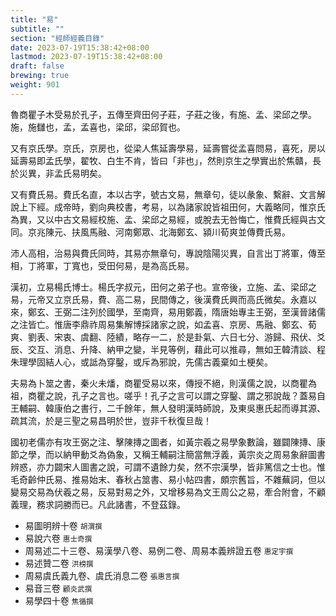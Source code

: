 ```yaml
---
title: "易"
subtitle: ""
section: "經師經義目錄"
date: 2023-07-19T15:38:42+08:00
lastmod: 2023-07-19T15:38:42+08:00
draft: false
brewing: true
weight: 901
---
```



魯商瞿子木受易於孔子，五傳至齊田何子莊，子莊之後，有施、孟、梁邱之學。施，施讎也，孟，孟喜也，梁邱，梁邱賀也。

又有京氏學。京氏，京房也，從梁人焦延壽學易，延壽嘗從孟喜問易，喜死，房以延壽易即孟氏學，翟牧、白生不肯，皆曰「非也」，然則京生之學實出於焦贛，長於災異，非孟氏易明矣。

又有費氏易。費氏名直，本以古字，號古文易，無章句，徒以彖象、繫辭、文言解說上下經。成帝時，劉向典校書，考易，以為諸家說皆祖田何，大義略同，惟京氏為異，又以中古文易經校施、孟、梁邱之易經，或脫去无咎悔亡，惟費氏經與古文同。京兆陳元、扶風馬融、河南鄭眾、北海鄭玄、潁川荀爽並傳費氏易。

沛人高相，治易與費氏同時，其易亦無章句，專說陰陽災異，自言出丁將軍，傳至相，丁將軍，丁寬也，受田何易，是為高氏易。

漢初，立易楊氏博士。楊氏字叔元，田何之弟子也。宣帝後，立施、孟、梁邱之易，元帝又立京氏易，費、高二易，民間傳之，後漢費氏興而高氏微矣。永嘉以來，鄭玄、王弼二注列於國學，至南齊，易用鄭義，隋唐始專主王弼，至漢晉諸儒之注皆亡。惟唐李鼎祚周易集解博採諸家之說，如孟喜、京房、馬融、鄭玄、荀爽、劉表、宋衷、虞翻、陸績，略存一二，於是卦氣、六日七分、游歸、飛伏、爻辰、交互、消息、升降、納甲之變，半見等例，藉此可以推尋，無如王韓清談、程朱理學固結人心，或詆為穿鑿，或斥為邪說，先儒古義棄如土梗矣。

夫易為卜筮之書，秦火未燔，商瞿受易以來，傳授不絕，則漢儒之說，以商瞿為祖，商瞿之說，孔子之言也。嗟乎！孔子之言可以謂之穿鑿、謂之邪說哉？蓋易自王輔嗣、韓康伯之書行，二千餘年，無人發明漢時師說，及東吳惠氏起而導其源、疏其流，於是三聖之易昌明於世，豈非千秋復旦哉！

國初老儒亦有攻王弼之注、擊陳摶之圖者，如黃宗羲之易學象數論，雖闢陳摶、康節之學，而以納甲動爻為偽象，又稱王輔嗣注簡當無浮義，黃宗炎之周易象辭圖書辨惑，亦力闢宋人圖書之說，可謂不遺餘力矣，然不宗漢學，皆非篤信之士也。惟毛奇齡仲氏易、推易始末、春秋占筮書、易小帖四書，頗宗舊旨，不雜蕪詞，但以變易交易為伏羲之易，反易對易之外，又增移易為文王周公之易，牽合附會，不顧義理，務求詞勝而已。凡此諸書，不登茲錄。

- 易圖明辨十卷 <small>胡渭撰</small>
- 易說六卷 <small>惠士奇撰</small>
- 周易述二十三卷、易漢學八卷、易例二卷、周易本義辨證五卷 <small>惠定宇撰</small>
- 易述贊二卷 <small>洪榜撰</small>
- 周易虞氏義九卷、虞氏消息二卷 <small>張惠言撰</small>
- 易音三卷 <small>顧炎武撰</small>
- 易學四十卷 <small>焦循撰</small>